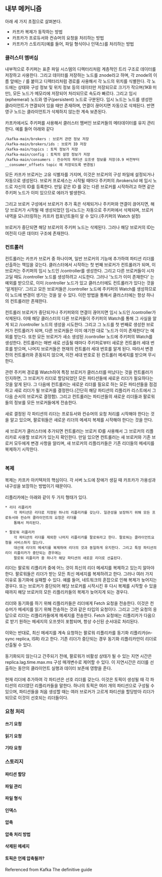 ## 내부 메커니즘
아래 세 가지 초점으로 살펴본다.
- 카프카 복제가 동작하는 방법
- 카프카가 프로듀서와 컨슈머의 요청을 처리하는 방법
- 카프카가 스토리지(예를 들어, 파일 형식이나 인덱스)를 처리하는 방법

### 클러스터 멤버십

내부적으로 주키퍼는 표준 파일 시스템의 디렉터리처럼 계층적인 트리 구조로 데이터를 저장하고 사용한다.
그리고 데이터를 저장하는 노드를 znode라고 하며, 각 znode의 이름 앞에는 / 를 붙이고 디렉터리처럼 경로를 사용해서 각 노드의 위치를 식별한다.
각 노드에는 상태와 구성 정보 및 위치 정보 등의 데이터만 저장되므로 크기가 작으며(1KB 미만), 모든 노드가 메모리에 저장되어 처리되므로 속도라 빠르다.
그리고 임시(ephemeral) 노드와 영구(persistent) 노드로 구분된다.
임시 노드는 노드를 생성한 클라이언트가 연결되어 있을 때만 존재하며,
연결이 끊어지면 자동으로 삭제된다. 반면 영구 노드는 클라이언트가 삭제하지 않는한 계속 보존된다.</br></br>
카프카에서도 주키퍼를 사용해서 클러스터 멤버인 브로커들의 메타데이터를 유지 관리한다.
예를 들어 아래와 같다</br>

    /kafka-main/brokers : 브로커 관련 정보 저장
    /kafka-main/brokers/ids : 브로커 ID 저장
    /kafka-main/topics : 토픽 정보가 저장
    /kafka-main/config : 토픽의 설정 정보가 저장
    /kafka-main/consumers : 컨슈머의 파티션 오프셋 정보를 저장(0.9 버전부터 __consumer_offsets topic 에 저장되도록 변경됨)

모든 카프카 브로커는 고유 식별자를 가지며, 이것은 브로커의 구성 파일에 설정되거나 자동으로 생성된다.
브로커 프로세스는 시작될 때마다 주키퍼의 /brokers/id 에 임시 노드로 자신의 ID를 등록한다.
만일 같은 ID 를 갖는 다른 브로커를 시작하려고 하면 같은 주키퍼 노드가 이미 있으므로 에러가 발생한다.</br></br>
그리고 브로커 구성에서 브로커가 추가 혹은 삭제되거나 주키퍼와 연결이 끊어지면, 해당 브로커가 시작될 때 생성되었던 임시노드는 자동으로 주키퍼에서 삭제되며,
브로커 내역을 모니터링하는 카프카 컴포넌트들이 알 수 있다.(주키퍼의 Watch 설정)</br></br>
브로커가 중단되면 해당 브로커의 주키퍼 노드는 삭제된다. 그러나 해당 브로커의 ID는 여전히 다른 데이터 구조에 존재한다. 

### 컨트롤러

컨트롤러는 카프카 브로커 중 하나이며, 일반 브로커의 기능에 추가하여 파티션 리더를 선출하는 책임을 갖는다. 
클러스터에서 시작하는 첫 번째 브로커가 컨트롤러가 되며, 이 브로커는 주키퍼의 임시 노드인 /controller를 생성한다.
그리고 다른 브로커들이 시자고딜 때도 /controller 노드를 생성하려고 시도한다.
그러나 '노드가 이미 존재한다' 는 예외를 받으므로,
이미 /controller 노드가 있고 클러스터에도 컨트롤러가 있다는 것을 '알게된다'.
그리고 모든 브로커들은 /controller 노드에 주키퍼의 Watch를 생성하므로 이 노드에 변경이 생기는 것을 알 수 있다.
이런 방법을 통해서 클러스터에는 항상 하나의 컨트롤러만 존재한다.</br></br>
컨트롤러 브로커가 중단되거나 주키퍼와의 연결이 끊어지면 임시 노드인 /controller가 삭제된다.
이때 해당 클러스터의 다른 브로커들이 주키퍼의 Watch를 통해 그 사실을 알게 되고 /controller 노드의 생성을 시도한다.
그리고 그 노드를 첫 번째로 생성한 브로커가 컨트롤러가 되며, 다른 브로커들은 이미 얘기한 대로 '노드가 이미 존재한다'는 예외를 받는다.
또한 모든 브로커가 새소 생성된 /controller 노드에 주키퍼의 Watch를 생성한다.
컨트롤러는 매번 새로 선출될 때마다 주키퍼로부터 새로운 컨트롤러 세대 번호를 받으며,
나머지 브로커들은 현재의 컨트롤러 세대 번호를 알게 된다.
따라서 변경 전의 컨트롤러와 혼동되지 않으며, 이전 세대 번호로 된 컨트롤러 메세지를 받으며 무시한다.</br></br>
관련 주키퍼 경로를 Watch하여 특정 브로커가 클러스터를 떠났다는 것을 컨트롤러가 인지하면, 그 브로커가 리더로 할당되었던 모든 파티션들에
새로운 리더가 필요하다는 것을 알게 된다. 그 다음에 컨트롤러는 새로운 리더를 필요로 하는 모든 파티션들을 점검하고 새로 리더가 될 브로커를 결정한다.(간단히 해당 파티션의 리플리카 리스트에서 그 다음 순서의 브로커로 결정함).
그리고 컨트롤러는 파티션들의 새로운 리더들과 팔로워들의 정보를 모든 브로커들에게 전송한다.</br></br>
새로 결정된 각 파티션의 리더는 프로듀서와 컨슈머의 요청 처리를 시작해야 한다는 것을 알고 있으며, 팔로워들은 새로운 리더의 메세지 복제를 시작해야 한다는 것을 안다.</br></br>
새 브로커가 클러스터에 추가되면 컨트롤러는 브로커 ID를 사용해서 그 브로커의 리플리카로 사용할 브로커가 있는지 확인한다. 만일 있으면 컨트롤러는 새 브로커와 기존 브로커 모두에게 변경 사항을 알리며, 새 브로커의 리플리카들은 기존 리더들의 메세지를 복제하기 시작한다.</br></br>

### 복제

복제는 카프카 아키텍처의 핵심이다. 각 서버 노드에 장애가 생길 때 카프카가 가용성과 내구성을 보장하는 방법이기 때문이다. </br></br>리플리카에는 아래와 같이 두 가지 형태가 있다.

    * 리더 리플리카
        각 파티션은 리더로 지정된 하나의 리플리카를 갖는다. 일관성을 보장하기 위해 모든 프로듀서와 컨슈머 클라이언트의 요청은 리더를 
        통해서 처리된다.
    
    * 팔로워 리플리카
        각 파티션의 리더를 제외한 나머지 리플리카를 팔로워라고 한다. 팔로워는 클라이언트요청을 서비스하지 않는다. 
        대신에 리더의 메세지를 복제하여 리더의 것과 동일하게 유지한다. 그리고 특정 파티션의 리더 리플리카가 중단되는 경우에는 
        팔로워 리플리카 중 하나가 해당 파티션의 새로운 리더로 선출된다.

리더는 팔로워 리플리카 중에 어느 것이 최신의 리더 메세지를 복제하고 있는지 알아야 한다.
팔로워들은 리더가 받는 모든 최신 메세지를 복제하려고 한다.
그러나 여러 가지 이유로 동기화에 실패할 수 있다. 예를 들어, 네트워크의 혼잡으로 인해 복제가 늦어지는 경우다.
또는 브로커가 중단되어 해당 브로커를 시작시킨 후 다시 복제를 시작할 수 있을 때까지 해당 브로커의 모든 리플리카들의 복제가 늦어지게 되는 경우다.</br></br>
리더와 동기화를 하기 위해 리플리카들은 리더에게 Fetch 요청을 전송한다. 이것은 컨슈머가 메세지를 읽기 위해 전송하는 것과 같은 타입의 요청이다.
그리고 그런 요청의 응답으로 리더는 리플리카들에게 메세지를 전송한다.
Fetch 요청에는 리플리카가 다음으로 받기 원하는 메세지의 오프셋이 포함되며, 항상 수신된 순서대로 처리된다.</br></br>
이와는 반대로, 최신 메세지를 계속 요청하는 팔로워 리플리카를 동기화 리플리카(in-sync replica, ISR) 라고 한다. 기존 리더가 중단되는 경우 동기화 리플리카만이 리더로 선출될 수 있다.</br></br>
동기화되지 않는다고 간주되기 전에, 팔로워가 비활성 상태가 될 수 있는 지연 시간은 replica.lag.time.max.ms 구성 매개변수로 제어할 수 있다.
이 지연시간은 리더를 선출하는 동안의 클라이언트 실행과 데이터 보존에 영향을 준다.</br></br>
현재 리더에 추가하여 각 파티션은 선호 리더를 갖는다. 이것은 토픽이 생성될 때 각 파티션의 리더였던 리플리카들을 말한다.
하나의 토픽은 여러 개의 파티션으로 구성될 수 있으며, 파티션들을 처음 생성할 때는 여러 브로커가 고르게 파티션을 할당받아 리더가 되므로
이것이 선호되는 리더들이다.


### 요청 처리

#### 쓰기 요청

#### 읽기 요청

#### 기타 요청


### 스토리지

#### 파티션 할당

#### 파일 관리
#### 파일 형식

#### 인덱스

#### 압축

#### 압축 처리 방법

#### 삭제된 메세지

#### 토픽은 언제 압축될까?


Referenced from Kafka The definitive guide
